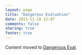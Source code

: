 ```yaml
---
layout: page
title: "Dangerous Evaluation"
date: 2011-11-10 12:47
comments: false
sharing: true
footer: true
---
```


<script>
window.location.replace("http://railroaderscanner.org/docs/warning_types/dangerous_eval/");
</script>

Content moved to [Dangerous Eval](dangerous_eval/).
